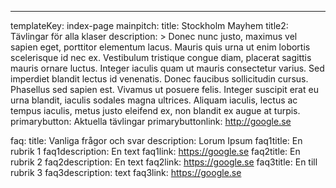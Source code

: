 ---
templateKey: index-page
mainpitch:
  title: Stockholm Mayhem
  title2: Tävlingar för alla klaser
  description: >
    Donec nunc justo, maximus vel sapien eget, porttitor elementum lacus. Mauris quis urna ut enim lobortis scelerisque id nec ex. Vestibulum tristique congue diam, placerat sagittis mauris ornare luctus. Integer iaculis quam ut mauris consectetur varius. Sed imperdiet blandit lectus id venenatis. Donec faucibus sollicitudin cursus. Phasellus sed sapien est. Vivamus ut posuere felis. Integer suscipit erat eu urna blandit, iaculis sodales magna ultrices. Aliquam iaculis, lectus ac tempus iaculis, metus justo eleifend ex, non blandit ex augue at turpis.
  primarybutton: Aktuella tävlingar
  primarybuttonlink: http://google.se

faq:
  title: Vanliga frågor och svar
  description: Lorum Ipsum
  faq1title: En rubrik 1
  faq1description: En text
  faq1link: https://google.se
  faq2title: En rubrik 2
  faq2description: En text 
  faq2link: https://google.se
  faq3title: En till rubrik 3
  faq3description: text
  faq3link: https://google.se